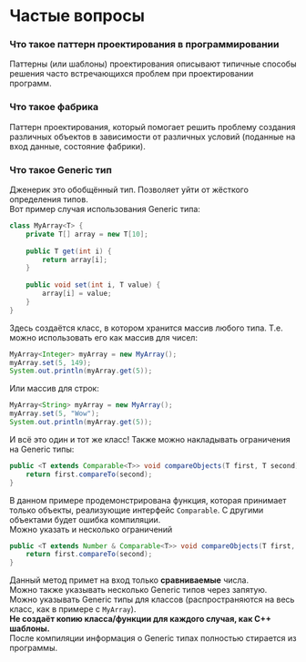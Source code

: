 # Частые вопросы

### Что такое паттерн проектирования в программировании 
Паттерны (или шаблоны) проектирования описывают типичные способы решения часто
встречающихся проблем при проектировании программ.

### Что такое фабрика
Паттерн проектирования, который помогает решить проблему создания различных объектов
в зависимости от различных условий (поданные на вход данные, состояние фабрики).

### Что такое Generic тип
Дженерик это обобщённый тип. Позволяет уйти от жёсткого определения типов.  
Вот пример случая использования Generic типа:  
```java
class MyArray<T> {
    private T[] array = new T[10];
    
    public T get(int i) {
        return array[i];
    }
    
    public void set(int i, T value) {
        array[i] = value;
    }
}
```
Здесь создаётся класс, в котором хранится массив любого типа. Т.е. можно использовать его как
массив для чисел:
```java
MyArray<Integer> myArray = new MyArray();
myArray.set(5, 149);
System.out.println(myArray.get(5));
```
Или массив для строк:
```java
MyArray<String> myArray = new MyArray();
myArray.set(5, "Wow");
System.out.println(myArray.get(5));
```
И всё это один и тот же класс! Также можно накладывать ограничения на Generic типы:
```java
public <T extends Comparable<T>> void compareObjects(T first, T second): Int {
    return first.compareTo(second);
}
```
В данном примере продемонстрирована функция, которая принимает только объекты, реализующие
интерфейс `Comparable`. С другими объектами будет ошибка компиляции.  
Можно указать и несколько ограничений
```java
public <T extends Number & Comparable<T>> void compareObjects(T first, T second): Int {
    return first.compareTo(second);
}
```
Данный метод примет на вход только **сравниваемые** числа.  
Можно также указывать несколько Generic типов через запятую.  
Можно указывать Generic типы для классов (распространяются на весь класс,
как в примере с `MyArray`).  
**Не создаёт копию класса/функции для каждого случая, как C++ шаблоны.**  
После компиляции информация о Generic типах полностью стирается из программы.
